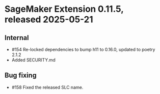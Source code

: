 # SageMaker Extension 0.11.5, released 2025-05-21

## Internal

* #154 Re-locked dependencies to bump h11 to 0.16.0, updated to poetry 2.1.2
* Added SECURITY.md

## Bug fixing

* #158 Fixed the released SLC name.
